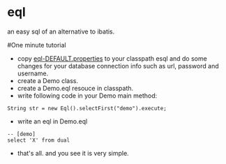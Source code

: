 eql
====

an easy sql of an alternative to ibatis.

#One minute tutorial
* copy [eql-DEFAULT.properties](https://github.com/bingoohuang/eql/blob/master/src/test/resources/eql/eql-DEFAULT.properties) to your classpath esql and do some changes for your database connection info such as url, password and username.
* create a Demo class.
* create a Demo.eql resouce in classpath.
* write following code in your Demo main method:
```
String str = new Eql().selectFirst("demo").execute;
``` 
* write an eql in Demo.eql
```
-- [demo]
select 'X' from dual
```
* that's all. and you see it is very simple.




